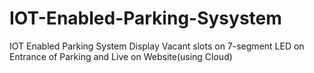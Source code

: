 # IOT-Enabled-Parking-Sysystem
IOT Enabled Parking System Display Vacant slots on 7-segment LED on Entrance of Parking and Live on Website(using Cloud)
